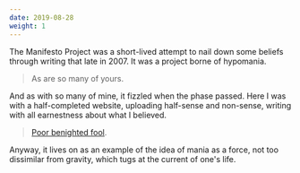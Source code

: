 ```yaml
---
date: 2019-08-28
weight: 1
---
```


The Manifesto Project was a short-lived attempt to nail down some beliefs through writing that late in 2007. It was a project borne of hypomania.

> As are so many of yours.

And as with so many of mine, it fizzled when the phase passed. Here I was with a half-completed website, uploading half-sense and non-sense, writing with all earnestness about what I believed.

> <a class="pulse" href="/poet-and-mystic">Poor benighted fool</a>.

Anyway, it lives on as an example of the idea of mania as a force, not too dissimilar from gravity, which tugs at the current of one's life.
